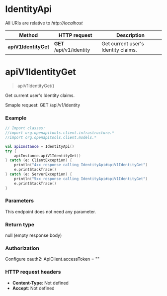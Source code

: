 # IdentityApi

All URIs are relative to *http://localhost*

Method | HTTP request | Description
------------- | ------------- | -------------
[**apiV1IdentityGet**](IdentityApi.md#apiV1IdentityGet) | **GET** /api/v1/identity | Get current user&#39;s Identity claims.


<a name="apiV1IdentityGet"></a>
# **apiV1IdentityGet**
> apiV1IdentityGet()

Get current user&#39;s Identity claims.

Smaple request:        GET /api/v1/identity

### Example
```kotlin
// Import classes:
//import org.openapitools.client.infrastructure.*
//import org.openapitools.client.models.*

val apiInstance = IdentityApi()
try {
    apiInstance.apiV1IdentityGet()
} catch (e: ClientException) {
    println("4xx response calling IdentityApi#apiV1IdentityGet")
    e.printStackTrace()
} catch (e: ServerException) {
    println("5xx response calling IdentityApi#apiV1IdentityGet")
    e.printStackTrace()
}
```

### Parameters
This endpoint does not need any parameter.

### Return type

null (empty response body)

### Authorization


Configure oauth2:
    ApiClient.accessToken = ""

### HTTP request headers

 - **Content-Type**: Not defined
 - **Accept**: Not defined

